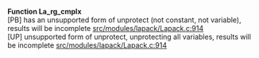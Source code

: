   
__Function La_rg_cmplx__  
  [PB] has an unsupported form of unprotect (not constant, not variable), results will be incomplete [src/modules/lapack/Lapack.c:914](https://github.com/wch/r-source/blob/1605e52688a7d67f333b095ced8cc234a4efd29b/src/modules/lapack/Lapack.c/#L914)  
  [UP] unsupported form of unprotect, unprotecting all variables, results will be incomplete [src/modules/lapack/Lapack.c:914](https://github.com/wch/r-source/blob/1605e52688a7d67f333b095ced8cc234a4efd29b/src/modules/lapack/Lapack.c/#L914)  
